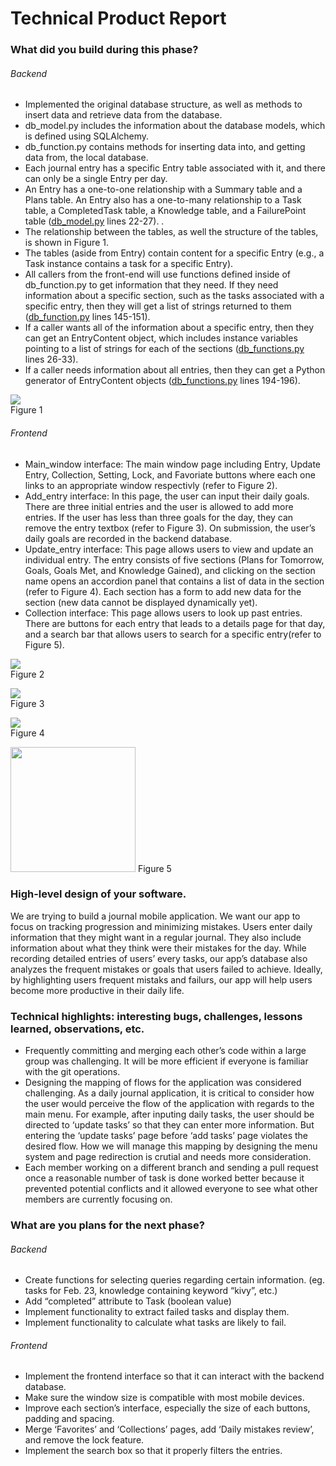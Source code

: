 # Technical Product Report
### What did you build during this phase?
###### Backend
- Implemented the original database structure, as well as methods to insert data and retrieve data from the database.
-  db_model.py includes the information about the database models, which is defined using SQLAlchemy. 
- db_function.py contains methods for inserting data into, and getting data from, the local database. 
- Each journal entry has a specific Entry table associated with it, and there can only be a single Entry per day.
- An Entry has a one-to-one relationship with a Summary table and a Plans table. An Entry also has a one-to-many relationship to a Task table, a CompletedTask table, a Knowledge table, and a FailurePoint table ([db_model.py](https://github.com/csc301-winter-2016/project-team12/blob/phase2-docs/db_model.py) lines 22-27). . 
- The relationship between the tables, as well the structure of the tables, is shown in Figure 1. 
- The tables (aside from Entry) contain content for a specific Entry (e.g., a Task instance contains a task for a specific Entry). 
- All callers from the front-end will use functions defined inside of db_function.py to get information that they need. If they need information about a specific section, such as the tasks associated with a specific entry, then they will get a list of strings returned to them ([db_function.py](https://github.com/csc301-winter-2016/project-team12/blob/phase2-docs/db_function.py) lines 145-151). 
- If a caller wants all of the information about a specific entry, then they can get an EntryContent object, which includes instance variables pointing to a list of strings for each of the sections ([db_functions.py](https://github.com/csc301-winter-2016/project-team12/blob/phase2-docs/db_function.py) lines 26-33). 
- If a caller needs information about all entries, then they can get a Python generator of EntryContent objects ([db_functions.py](https://github.com/csc301-winter-2016/project-team12/blob/phase2-docs/db_function.py) lines 194-196). 

![](https://github.com/csc301-winter-2016/project-team12/blob/master/doc/phase2/images/schema.png)  
Figure 1

###### Frontend
- Main_window interface: The main window page including Entry, Update Entry, Collection, Setting, Lock, and Favoriate buttons where each one links to an appropriate window respectivly (refer to Figure 2).
- Add_entry interface: In this page, the user can input their daily goals. There are three initial entries and the user is allowed to add more entries. If the user has less than three goals for the day, they can remove the entry textbox (refer to Figure 3). On submission, the user’s daily goals are recorded in the backend database.
- Update_entry interface: This page allows users to view and update an individual entry. The entry consists of five sections (Plans for Tomorrow, Goals, Goals Met, and Knowledge Gained), and clicking on the section name opens an accordion panel that contains a list of data in the section (refer to Figure 4). Each section has a form to add new data for the section (new data cannot be displayed dynamically yet).  
- Collection interface: This page allows users to look up past entries. There are buttons for each entry that leads to a details page for that day, and a search bar that allows users to search for a specific entry(refer to Figure 5).

![](https://github.com/csc301-winter-2016/project-team12/blob/master/doc/phase2/images/main.png)  
Figure 2

![](https://github.com/csc301-winter-2016/project-team12/blob/master/doc/phase2/images/add_entry.png)  
Figure 3

![](https://github.com/csc301-winter-2016/project-team12/blob/master/doc/phase2/images/update.png)  
Figure 4

<img src="https://github.com/csc301-winter-2016/project-team12/blob/master/doc/phase2/images/collection.png" style="width:200px;"/>
Figure 5 

### High-level design of your software.
We are trying to build a journal mobile application. We want our app to focus on tracking progression and minimizing mistakes. Users enter daily information that they might want in a regular journal. They also include information about what they think were their mistakes for the day. While recording detailed entries of users’ every tasks, our app’s database also analyzes the frequent mistakes or goals that users failed to achieve. Ideally, by highlighting users frequent mistaks and failurs, our app will help users become more productive in their daily life. 

### Technical highlights: interesting bugs, challenges, lessons learned, observations, etc.
- Frequently committing and merging each other’s code within a large group was challenging. It will be more efficient if everyone is familiar with the git operations.
- Designing the mapping of flows for the application was considered challenging. As a daily journal application, it is critical to consider how the user would perceive the flow of the application with regards to the main menu. For example, after inputing daily tasks, the user should be directed to ‘update tasks’ so that they can enter more information. But entering the ‘update tasks’ page before ‘add tasks’ page violates the desired flow. How we will manage this mapping by designing the menu system and page redirection is crutial and needs more consideration. 
- Each member working on a different branch and sending a pull request once a reasonable number of task is done worked better because it prevented potential conflicts and it allowed everyone to see what other members are currently focusing on.

### What are you plans for the next phase?

###### Backend
- Create functions for selecting queries regarding certain information. (eg. tasks for Feb. 23, knowledge containing keyword “kivy”, etc.)
- Add “completed” attribute to Task (boolean value)
- Implement functionality to extract failed tasks and display them.
- Implement functionality to calculate what tasks are likely to fail.
###### Frontend
- Implement the frontend interface so that it can interact with the backend database.
- Make sure the window size is compatible with most mobile devices.
- Improve each section’s interface, especially the size of each buttons, padding and spacing.
- Merge ‘Favorites’ and ‘Collections’ pages, add ‘Daily mistakes review’, and remove the lock feature.
- Implement the search box so that it properly filters the entries.
